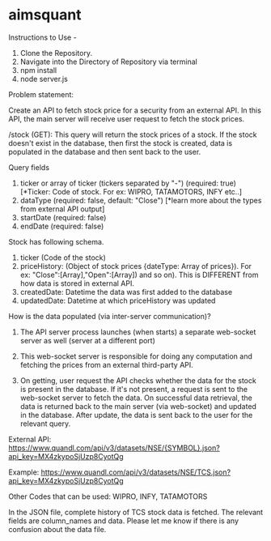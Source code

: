 # aimsquant

Instructions to Use - 
 1) Clone the Repository.
 2) Navigate into the Directory of Repository via terminal
 3) npm install
 4) node server.js

Problem statement:

Create an API to fetch stock price for a security from an external API. In this API, the main server will receive user request to fetch the stock prices.

/stock (GET): This query will return the stock prices of a stock. If the stock doesn't exist in the database, then first the stock is created, data is populated in the database and then sent back to the user.

Query fields
1. ticker or array of ticker (tickers separated by "-") (required: true) [*Ticker: Code of stock. For ex: WIPRO, TATAMOTORS, INFY etc..]
3. dataType (required: false, default: "Close") [*learn more about the types from external API output]
2. startDate (required: false)
3. endDate (required: false)

Stock has following schema.
1. ticker (Code of the stock)
2. priceHistory: (Object of stock prices {dateType: Array of prices}). For ex: "Close":[Array],"Open":[Array]) and so on). This is DIFFERENT from how data is stored in external API.
3. createdDate: Datetime the data was first added to the database
4. updatedDate: Datetime at which priceHistory was updated

How is the data populated (via inter-server communication)?

1. The API server process launches (when starts) a separate web-socket server as well (server at a different port)

2. This web-socket server is responsible for doing any computation and fetching the prices from an external third-party API.

3.  On getting, user request the API checks whether the data for the stock is present in the database. If it's not present, a request is sent to the web-socket server to fetch the data. On successful data retrieval, the data is returned back to the main server (via web-socket) and updated in the database. After update, the data is sent back to the user for the relevant query.

External API:
https://www.quandl.com/api/v3/datasets/NSE/{SYMBOL}.json?api_key=MX4zkypoSjUzp8CyotQg

Example:
https://www.quandl.com/api/v3/datasets/NSE/TCS.json?api_key=MX4zkypoSjUzp8CyotQg

Other Codes that can be used: WIPRO, INFY, TATAMOTORS

In the JSON file, complete history of TCS stock data is fetched. The relevant fields are column_names and data. Please let me know if there is any confusion about the data file.
